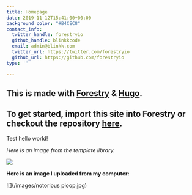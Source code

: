 ```yaml
---
title: Homepage
date: 2019-11-12T15:41:00+00:00
background_color: "#B4CEC8"
contact_info:
  twitter_handle: forestryio
  github_handle: blinkkcode
  email: admin@blinkk.com
  twitter_url: https://twitter.com/forestryio
  github_url: https://github.com/forestryio
type: ''

---
```

## This is made with [Forestry](https://forestry.io/ "Forestry.io") & [Hugo](https://gohugo.io/ "Hugo SSG").

## To get started, import this site into Forestry or checkout the repository [here](https://github.com/kendallstrautman/starter-blog-hugo "forestry starter blog hugo").

Test hello world! 

_Here is an image from the template library._ 

![](/images/davisco-5E5N49RWtbA-unsplash.jpg)

**Here is an image I uploaded from my computer:** 

![](/images/notorious ploop.jpg)